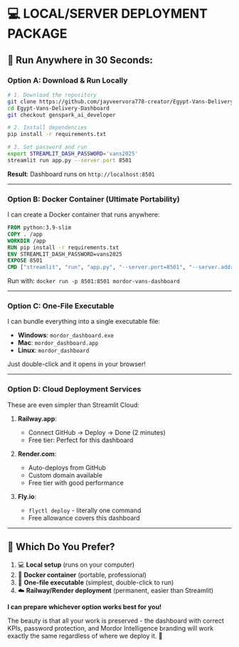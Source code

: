# 💻 LOCAL/SERVER DEPLOYMENT PACKAGE

## 🎯 **Run Anywhere in 30 Seconds:**

### **Option A: Download & Run Locally**
```bash
# 1. Download the repository
git clone https://github.com/jayveervora778-creator/Egypt-Vans-Delivery-Dashboard.git
cd Egypt-Vans-Delivery-Dashboard
git checkout genspark_ai_developer

# 2. Install dependencies
pip install -r requirements.txt

# 3. Set password and run
export STREAMLIT_DASH_PASSWORD='vans2025'
streamlit run app.py --server.port 8501
```

**Result**: Dashboard runs on `http://localhost:8501`

---

### **Option B: Docker Container** (Ultimate Portability)
I can create a Docker container that runs anywhere:

```dockerfile
FROM python:3.9-slim
COPY . /app
WORKDIR /app
RUN pip install -r requirements.txt
ENV STREAMLIT_DASH_PASSWORD=vans2025
EXPOSE 8501
CMD ["streamlit", "run", "app.py", "--server.port=8501", "--server.address=0.0.0.0"]
```

Run with: `docker run -p 8501:8501 mordor-vans-dashboard`

---

### **Option C: One-File Executable**
I can bundle everything into a single executable file:
- **Windows**: `mordor_dashboard.exe`  
- **Mac**: `mordor_dashboard.app`
- **Linux**: `mordor_dashboard`

Just double-click and it opens in your browser!

---

### **Option D: Cloud Deployment Services** 
These are even simpler than Streamlit Cloud:

1. **Railway.app**: 
   - Connect GitHub → Deploy → Done (2 minutes)
   - Free tier: Perfect for this dashboard

2. **Render.com**: 
   - Auto-deploys from GitHub
   - Custom domain available
   - Free tier with good performance

3. **Fly.io**:
   - `flyctl deploy` - literally one command
   - Free allowance covers this dashboard

---

## 🤔 **Which Do You Prefer?**

1. 💻 **Local setup** (runs on your computer)
2. 🐳 **Docker container** (portable, professional)  
3. 📱 **One-file executable** (simplest, double-click to run)
4. ☁️ **Railway/Render deployment** (permanent, easier than Streamlit)

**I can prepare whichever option works best for you!** 

The beauty is that all your work is preserved - the dashboard with correct KPIs, password protection, and Mordor Intelligence branding will work exactly the same regardless of where we deploy it. 🎉